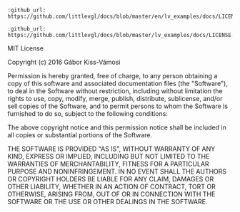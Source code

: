 ```eval_rst
:github_url: https://github.com/littlevgl/docs/blob/master/en/lv_examples/docs/LICENSE.md
```
```eval_rst
:github_url: https://github.com/littlevgl/docs/blob/master/lv_examples/docs/LICENSE.md
```
MIT License

Copyright (c) 2016 Gábor Kiss-Vámosi

Permission is hereby granted, free of charge, to any person obtaining a copy
of this software and associated documentation files (the "Software"), to deal
in the Software without restriction, including without limitation the rights
to use, copy, modify, merge, publish, distribute, sublicense, and/or sell
copies of the Software, and to permit persons to whom the Software is
furnished to do so, subject to the following conditions:

The above copyright notice and this permission notice shall be included in all
copies or substantial portions of the Software.

THE SOFTWARE IS PROVIDED "AS IS", WITHOUT WARRANTY OF ANY KIND, EXPRESS OR
IMPLIED, INCLUDING BUT NOT LIMITED TO THE WARRANTIES OF MERCHANTABILITY,
FITNESS FOR A PARTICULAR PURPOSE AND NONINFRINGEMENT. IN NO EVENT SHALL THE
AUTHORS OR COPYRIGHT HOLDERS BE LIABLE FOR ANY CLAIM, DAMAGES OR OTHER
LIABILITY, WHETHER IN AN ACTION OF CONTRACT, TORT OR OTHERWISE, ARISING FROM,
OUT OF OR IN CONNECTION WITH THE SOFTWARE OR THE USE OR OTHER DEALINGS IN THE
SOFTWARE.

